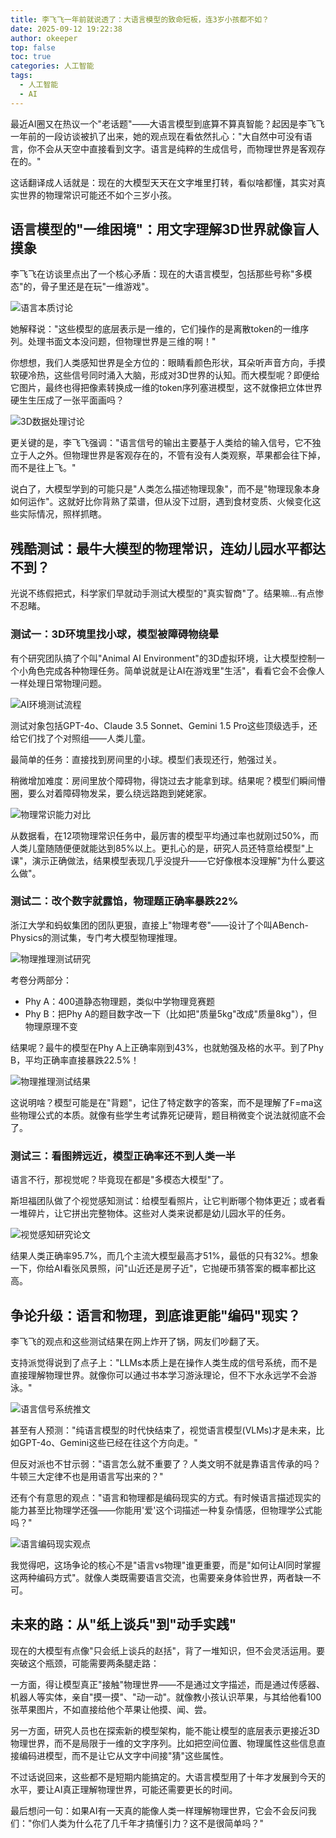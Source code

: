 ```yaml
---
title: 李飞飞一年前就说透了：大语言模型的致命短板，连3岁小孩都不如？
date: 2025-09-12 19:22:38
author: okeeper
top: false
toc: true
categories: 人工智能
tags:
  - 人工智能
  - AI
---
```


最近AI圈又在热议一个"老话题"——大语言模型到底算不算真智能？起因是李飞飞一年前的一段访谈被扒了出来，她的观点现在看依然扎心："大自然中可没有语言，你不会从天空中直接看到文字。语言是纯粹的生成信号，而物理世界是客观存在的。"

这话翻译成人话就是：现在的大模型天天在文字堆里打转，看似啥都懂，其实对真实世界的物理常识可能还不如个三岁小孩。

## 语言模型的"一维困境"：用文字理解3D世界就像盲人摸象

李飞飞在访谈里点出了一个核心矛盾：现在的大语言模型，包括那些号称"多模态"的，骨子里还是在玩"一维游戏"。

![语言本质讨论](https://okeeper-blog-images.oss-cn-hangzhou.aliyuncs.com/blog-images/202509/9754f12eb4d60332c8964f1d0c613a51.gif)

她解释说："这些模型的底层表示是一维的，它们操作的是离散token的一维序列。处理书面文本没问题，但物理世界是三维的啊！"

你想想，我们人类感知世界是全方位的：眼睛看颜色形状，耳朵听声音方向，手摸软硬冷热，这些信号同时涌入大脑，形成对3D世界的认知。而大模型呢？即便给它图片，最终也得把像素转换成一维的token序列塞进模型，这不就像把立体世界硬生生压成了一张平面画吗？

![3D数据处理讨论](https://okeeper-blog-images.oss-cn-hangzhou.aliyuncs.com/blog-images/202509/bca393da2ea671a5be03d10c77f92797.gif)

更关键的是，李飞飞强调："语言信号的输出主要基于人类给的输入信号，它不独立于人之外。但物理世界是客观存在的，不管有没有人类观察，苹果都会往下掉，而不是往上飞。"

说白了，大模型学到的可能只是"人类怎么描述物理现象"，而不是"物理现象本身如何运作"。这就好比你背熟了菜谱，但从没下过厨，遇到食材变质、火候变化这些实际情况，照样抓瞎。

## 残酷测试：最牛大模型的物理常识，连幼儿园水平都达不到？

光说不练假把式，科学家们早就动手测试大模型的"真实智商"了。结果嘛...有点惨不忍睹。

### 测试一：3D环境里找小球，模型被障碍物绕晕

有个研究团队搞了个叫"Animal AI Environment"的3D虚拟环境，让大模型控制一个小角色完成各种物理任务。简单说就是让AI在游戏里"生活"，看看它会不会像人一样处理日常物理问题。

![AI环境测试流程](https://okeeper-blog-images.oss-cn-hangzhou.aliyuncs.com/blog-images/202509/d5059ac3b6d00b55b55ae0a3348d4457.png)

测试对象包括GPT-4o、Claude 3.5 Sonnet、Gemini 1.5 Pro这些顶级选手，还给它们找了个对照组——人类儿童。

最简单的任务：直接找到房间里的小球。模型们表现还行，勉强过关。

稍微增加难度：房间里放个障碍物，得饶过去才能拿到球。结果呢？模型们瞬间懵圈，要么对着障碍物发呆，要么绕远路跑到姥姥家。

![物理常识能力对比](https://okeeper-blog-images.oss-cn-hangzhou.aliyuncs.com/blog-images/202509/19e12834b86da564c652344ff297b1d7.png)

从数据看，在12项物理常识任务中，最厉害的模型平均通过率也就刚过50%，而人类儿童随随便便就能达到85%以上。更扎心的是，研究人员还特意给模型"上课"，演示正确做法，结果模型表现几乎没提升——它好像根本没理解"为什么要这么做"。

### 测试二：改个数字就露馅，物理题正确率暴跌22%

浙江大学和蚂蚁集团的团队更狠，直接上"物理考卷"——设计了个叫ABench-Physics的测试集，专门考大模型物理推理。

![物理推理测试研究](https://okeeper-blog-images.oss-cn-hangzhou.aliyuncs.com/blog-images/202509/2219b946a8bd5392403004f7261f8820.png)

考卷分两部分：
- Phy A：400道静态物理题，类似中学物理竞赛题
- Phy B：把Phy A的题目数字改一下（比如把"质量5kg"改成"质量8kg"），但物理原理不变

结果呢？最牛的模型在Phy A上正确率刚到43%，也就勉强及格的水平。到了Phy B，平均正确率直接暴跌22.5%！

![物理推理测试结果](https://okeeper-blog-images.oss-cn-hangzhou.aliyuncs.com/blog-images/202509/a06724cd4b7f89cb7d03ebaf9af3b0e7.png)

这说明啥？模型可能是在"背题"，记住了特定数字的答案，而不是理解了F=ma这些物理公式的本质。就像有些学生考试靠死记硬背，题目稍微变个说法就彻底不会了。

### 测试三：看图辨远近，模型正确率还不到人类一半

语言不行，那视觉呢？毕竟现在都是"多模态大模型"了。

斯坦福团队做了个视觉感知测试：给模型看照片，让它判断哪个物体更近；或者看一堆碎片，让它拼出完整物体。这些对人类来说都是幼儿园水平的任务。

![视觉感知研究论文](https://okeeper-blog-images.oss-cn-hangzhou.aliyuncs.com/blog-images/202509/6e014c9e125fe1a24b6afe353098ec84.png)

结果人类正确率95.7%，而几个主流大模型最高才51%，最低的只有32%。想象一下，你给AI看张风景照，问"山近还是房子近"，它抛硬币猜答案的概率都比这高。

## 争论升级：语言和物理，到底谁更能"编码"现实？

李飞飞的观点和这些测试结果在网上炸开了锅，网友们吵翻了天。

支持派觉得说到了点子上："LLMs本质上是在操作人类生成的信号系统，而不是直接理解物理世界。就像你可以通过书本学习游泳理论，但不下水永远学不会游泳。"

![语言信号系统推文](https://okeeper-blog-images.oss-cn-hangzhou.aliyuncs.com/blog-images/202509/0844a5409af0c108edd3270fbcb6a517.png)

甚至有人预测："纯语言模型的时代快结束了，视觉语言模型(VLMs)才是未来，比如GPT-4o、Gemini这些已经在往这个方向走。"

但反对派也不甘示弱："语言怎么就不重要了？人类文明不就是靠语言传承的吗？牛顿三大定律不也是用语言写出来的？"


还有个有意思的观点："语言和物理都是编码现实的方式。有时候语言描述现实的能力甚至比物理学还强——你能用'爱'这个词描述一种复杂情感，但物理学公式能吗？"

![语言编码现实观点](https://okeeper-blog-images.oss-cn-hangzhou.aliyuncs.com/blog-images/202509/6c6a2a318354486945804f34b3068f1e.png)

我觉得吧，这场争论的核心不是"语言vs物理"谁更重要，而是"如何让AI同时掌握这两种编码方式"。就像人类既需要语言交流，也需要亲身体验世界，两者缺一不可。

## 未来的路：从"纸上谈兵"到"动手实践"

现在的大模型有点像"只会纸上谈兵的赵括"，背了一堆知识，但不会灵活运用。要突破这个瓶颈，可能需要两条腿走路：

一方面，得让模型真正"接触"物理世界——不是通过文字描述，而是通过传感器、机器人等实体，亲自"摸一摸"、"动一动"。就像教小孩认识苹果，与其给他看100张苹果图片，不如直接给他个苹果让他摸、闻、尝。

另一方面，研究人员也在探索新的模型架构，能不能让模型的底层表示更接近3D物理世界，而不是局限于一维的文字序列。比如把空间位置、物理属性这些信息直接编码进模型，而不是让它从文字中间接"猜"这些属性。

不过话说回来，这些都不是短期内能搞定的。大语言模型用了十年才发展到今天的水平，要让AI真正理解物理世界，可能还需要更长的时间。

最后想问一句：如果AI有一天真的能像人类一样理解物理世界，它会不会反问我们："你们人类为什么花了几千年才搞懂引力？这不是很简单吗？"